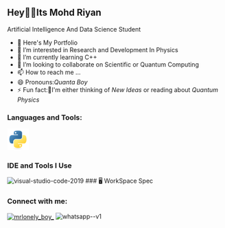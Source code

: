 ## Hey👋🏻Its Mohd Riyan

Artificial Intelligence And Data Science Student
- 🔭 Here's My Portfolio
- 👀 I’m interested in Research and Development In Physics
- 🌱 I’m currently learning C++
- 💞️ I’m looking to collaborate on Scientific or Quantum Computing
- 📫 How to reach me ...
- 😄 Pronouns:*Quanta Boy*
- ⚡ Fun fact:🚀I'm either thinking of *New Ideas* or reading about *Quantum Physics*

<h3 align="left">Languages and Tools:</h3>
<p align="left"> <a href="https://www.python.org" target="_blank" rel="noreferrer"> <img src="https://raw.githubusercontent.com/devicons/devicon/master/icons/python/python-original.svg" alt="python" width="50" height="50"/> </a> </p>

### IDE and Tools I Use
<img width="50" height="50" src="https://img.icons8.com/color/50/visual-studio-code-2019.png" alt="visual-studio-code-2019"/>
###  🖥️ WorkSpace Spec


<h3 align="left">Connect with me:</h3>
<p align="left">
<a href="https://instagram.com/mrlonely_boy_" target="blank"><img align="center" src="https://raw.githubusercontent.com/rahuldkjain/github-profile-readme-generator/master/src/images/icons/Social/instagram.svg" alt="mrlonely_boy_" height="30" width="40" /></a>
<img width="50" height="50" src="https://img.icons8.com/color/50/whatsapp--v1.png" alt="whatsapp--v1"/>
</p>

